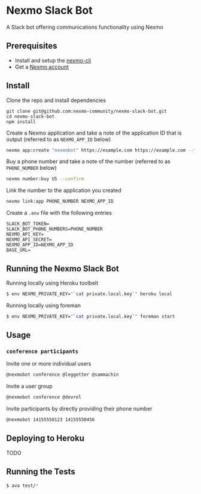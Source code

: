 # Nexmo Slack Bot

A Slack bot offering communications functionality using Nexmo

## Prerequisites

* Install and setup the [nexmo-cli](https://github.com/nexmo/nexmo-cli)
* Get a [Nexmo account](https://dashboard.nexmo.com/sign-up)

## Install

Clone the repo and install dependencies

```
git clone git@github.com:nexmo-community/nexmo-slack-bot.git
cd nexmo-slack-bot
npm install
```

Create a Nexmo application and take a note of the application ID that is output (referred to as `NEXMO_APP_ID` below)

```sh
nexmo app:create "nexmobot" https://example.com https://example.com --type=voice --keyfile=private.local.key
```

Buy a phone number and take a note of the number (referred to as `PHONE_NUMBER` below)

```sh
nexmo number:buy US --confirm
```

Link the number to the application you created

```sh
nexmo link:app PHONE_NUMBER NEXMO_APP_ID
```

Create a `.env` file with the following entries

```
SLACK_BOT_TOKEN=
SLACK_BOT_PHONE_NUMBERS=PHONE_NUMBER
NEXMO_API_KEY=
NEXMO_API_SECRET=
NEXMO_APP_ID=NEXMO_APP_ID
BASE_URL=
```

## Running the Nexmo Slack Bot

Running locally using Heroku toolbelt

```sh
$ env NEXMO_PRIVATE_KEY="`cat private.local.key`" heroku local
```

Running locally using foreman

```sh
$ env NEXMO_PRIVATE_KEY="`cat private.local.key`" foreman start
```

## Usage

### `conference participants`

Invite one or more individual users

```sh
@nexmobot conference @leggetter @sammachin
```

Invite a user group

```sh
@nexmobot conference @devrel
```

Invite participants by directly providing their phone number

```sh
@nexmobot 14155550123 14155550456
```

## Deploying to Heroku

TODO

## Running the Tests

```sh
$ ava test/*
```